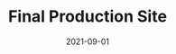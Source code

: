 ---
title:  "Final Production Site"
permalink: false
layout: "base.html"
date: 2021-09-01
draft: false
columns: "col-12"
images: [{"src": "2022-06-intranet-375-home.webp",
    "title":"Landing page - Mobile size",
    "caption": true,
    "columns": "xxs-6 xs-6 sm-2 md-2 lg-1 ",
    "order": 2
},{"src": "2022-06-intranet-1280-home.webp",
    "title":"Landing page - Desktop size",
    "caption": true,
    "columns": "xxs-6 xs-6 md-4 lg-3 ",
    "order": 2
},{"src": "2022-06-intranet-1280-history.webp",
    "title":"FIFCO History page - Desktop size",
    "caption": true,
    "columns": "xxs-6 xs-6 sm-4 md-3 lg-2 ",
    "order": 2
},{"src": "2022-06-intranet-1280-teams.webp",
    "title":"Teams page - Desktop size",
    "caption": true,
    "columns": "xxs-6 xs-6 sm-4 md-3 lg-2 ",
    "order": 2
},{"src": "2022-06-intranet-1280-team-comms.webp",
    "title":"Example Team page - Desktop size",
    "caption": true,
    "columns": "xxs-6 xs-6 sm-4 md-3 lg-2 ",
    "order": 2
},{"src": "2022-06-intranet-1280-brands.webp",
    "title":"Brands page - Desktop size",
    "caption": true,
    "columns": "xxs-6 xs-6 sm-6 md-3 lg-2 ",
    "order": 2
},{"src": "2022-06-intranet-1280-apps.webp",
    "title":"Apps page - Desktop size",
    "caption": true,
    "columns": "xxs-6 xs-6 sm-4 md-3 lg-2 ",
    "order": 2
},{"src": "2022-06-intranet-1280-contact.webp",
    "title":"Contact page - Desktop size",
    "caption": true,
    "columns": "xxs-6 xs-6 sm-4 md-4 lg-2 ",
    "order": 2
},{"src": "2022-06-intranet-1280-resources.webp",
    "title":"Resources page - Desktop size",
    "caption": true,
    "columns": "xxs-6 xs-6 sm-4 md-3 lg-2 ",
    "order": 2
}]
---